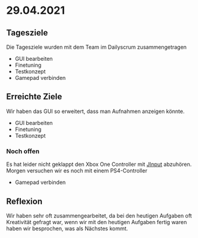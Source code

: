 # 29.04.2021

## Tagesziele
Die Tagesziele wurden mit dem Team im Dailyscrum zusammengetragen
* GUI bearbeiten
* Finetuning
* Testkonzept
* Gamepad verbinden

## Erreichte Ziele
Wir haben das GUI so erweitert, dass man Aufnahmen anzeigen könnte.
* GUI bearbeiten
* Finetuning
* Testkonzept

### Noch offen
Es hat leider nicht geklappt den Xbox One Controller mit [JInput](https://jinput.github.io/jinput/) abzuhören. Morgen versuchen wir es noch mit einem PS4-Controller
* Gamepad verbinden

## Reflexion
Wir haben sehr oft zusammengearbeitet, da bei den heutigen Aufgaben oft Kreativität gefragt war, wenn wir mit den heutigen Aufgaben fertig waren haben wir besprochen, was als Nächstes kommt.
